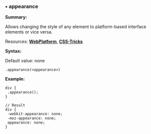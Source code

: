 ### <a name="appearance"></a> &#8226; appearance
**Summary:**

Allows changing the style of any element to platform-based interface elements or vice versa.

Resources: **[WebPlatform](http://docs.webplatform.org/wiki/css/properties/appearance)**, **[CSS-Tricks](http://css-tricks.com/almanac/properties/a/appearance/)**

**Syntax:**

Default value: none

    .appearance(<appearance>)
  
**Example:**

    div {
     .appearance();
    }
    
    // Result
    div {
     -webkit-appearance: none;
     -moz-appearance: none;
     appearance: none;
    } 


